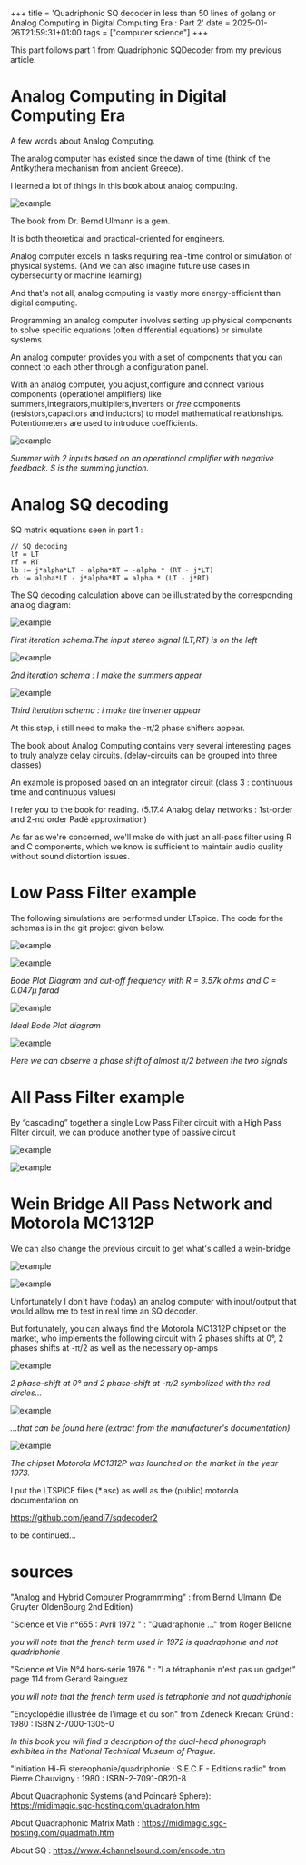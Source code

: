 +++
title = 'Quadriphonic SQ decoder in less than 50 lines of golang or Analog Computing in Digital Computing Era : Part 2'
date = 2025-01-26T21:59:31+01:00
tags = ["computer science"]
+++

This part follows part 1 from Quadriphonic SQDecoder from my previous article.

# Analog Computing in Digital Computing Era

A few words about Analog Computing.

The analog computer has existed since the dawn of time (think of the Antikythera mechanism from ancient Greece).

I learned a lot of things in this book about analog computing.

![example](./images/analogAndHybrid-M.png)

The book from Dr. Bernd Ulmann is a gem.

It is both theoretical and practical-oriented for engineers. 

Analog computer excels in tasks requiring real-time control or simulation of physical systems. (And we can also imagine future use cases in cybersecurity or machine learning)

And that's not all, analog computing is vastly more energy-efficient than digital computing. 

Programming an analog computer involves setting up physical components to solve specific equations (often differential equations) or 
simulate systems. 

An analog computer provides you with a set of components that you can connect to each other through a configuration panel.

With an analog computer, you adjust,configure and connect various components (operationel amplifiers) like summers,integrators,multipliers,inverters  or *free* components (resistors,capacitors and inductors) to model mathematical relationships. Potentiometers are used to introduce coefficients.

![example](./images/summer-M.png)

*Summer with 2 inputs based on an operational amplifier with negative feedback. S is the summing junction.*


# Analog SQ decoding

SQ matrix equations seen in part 1 : 

```
// SQ decoding
lf = LT 
rf = RT
lb := j*alpha*LT - alpha*RT = -alpha * (RT - j*LT)
rb := alpha*LT - j*alpha*RT = alpha * (LT - j*RT)
```
The SQ decoding calculation above can be illustrated by the corresponding analog diagram:

![example](./images/circuit1m.png)

*First iteration schema.The input stereo signal (LT,RT) is on the left*

![example](./images/circuit2m.png)

*2nd iteration schema : I make the summers appear*

![example](./images/circuit3m.png)

*Third iteration schema : i make the inverter appear*

At this step, i still need to make the -π/2 phase shifters appear.

The book about Analog Computing contains very several interesting pages to truly analyze delay circuits. (delay-circuits can be grouped into three classes)

An example is proposed based on an integrator circuit (class 3 : continuous time and continuous values)

I refer you to the book for reading. (5.17.4 Analog delay networks : 1st-order and 2-nd order Padé approximation)

As far as we're concerned, we'll make do with just an all-pass filter using R and C components, which we know is sufficient to maintain audio quality without sound distortion issues.

# Low Pass Filter example 

The following simulations are performed under LTspice. The code for the schemas is in the git project given below.

![example](./images/LTspice1m.png)

![example](./images/LTspice4.png)

*Bode Plot Diagram and cut-off frequency with R = 3.57k ohms  and C = 0.047µ farad*

![example](./images/LTspice5.png)

*Ideal Bode Plot diagram*

![example](./images/LTspice6m.png)

*Here we can observe a phase shift of almost π/2 between the two signals*

# All Pass Filter example 

By “cascading” together a single Low Pass Filter circuit with a High Pass Filter circuit, we can produce another type of passive circuit

![example](./images/LTspice-7Bm.png)


![example](./images/LTspice-7AC.png)

# Wein Bridge All Pass Network and Motorola MC1312P

We can also change the previous circuit to get what's called a wein-bridge

![example](./images/wienbridge.png)

![example](./images/wienbridge3.png)

Unfortunately I don't have (today) an analog computer with input/output that would allow me to test in real time an SQ decoder.

But fortunately, you can always find the Motorola MC1312P chipset on the market, who implements the following circuit with 2 phases shifts at 0°, 2 phases shifts at -π/2 as well as the   necessary op-amps

![example](./images/circuit4m.png)

*2 phase-shift at 0° and 2 phase-shift at -π/2 symbolized with the red circles...*

![example](./images/motorola1312P-2.png)

*...that can be found here (extract from the manufacturer's documentation)*

![example](./images/mc1312P.png)

*The chipset Motorola MC1312P was launched on the market in the year 1973.*

I put the LTSPICE files (*.asc) as well as the (public) motorola documentation on 

https://github.com/jeandi7/sqdecoder2

to be continued...

# sources

"Analog and Hybrid Computer Programmming" : from Bernd Ulmann (De Gruyter OldenBourg 2nd Edition)

"Science et Vie n°655 : Avril 1972 " : "Quadraphonie ..." from Roger Bellone

*you will note that the french term used in 1972 is quadraphonie and not quadriphonie*

"Science et Vie N°4 hors-série 1976 " : "La tétraphonie n'est pas un gadget" page 114 from Gérard Rainguez

*you will note that the french term used is tetraphonie and not quadriphonie*

"Encyclopédie illustrée de l'image et du son" from Zdeneck Krecan: Gründ : 1980 : ISBN 2-7000-1305-0

*In this book you will find a description of the _dual-head_ phonograph exhibited in the National Technical Museum of Prague.*

"Initiation Hi-Fi stereophonie/quadriphonie : S.E.C.F - Editions radio" from Pierre Chauvigny  : 1980 : ISBN-2-7091-0820-8

About Quadraphonic Systems (and Poincaré Sphere): https://midimagic.sgc-hosting.com/quadrafon.htm

About Quadraphonic Matrix Math : https://midimagic.sgc-hosting.com/quadmath.htm

About SQ :  https://www.4channelsound.com/encode.htm

